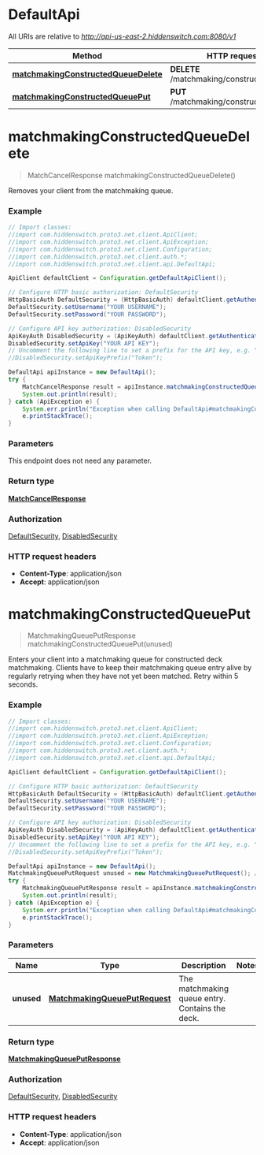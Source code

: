# DefaultApi

All URIs are relative to *http://api-us-east-2.hiddenswitch.com:8080/v1*

Method | HTTP request | Description
------------- | ------------- | -------------
[**matchmakingConstructedQueueDelete**](DefaultApi.md#matchmakingConstructedQueueDelete) | **DELETE** /matchmaking/constructed/queue | 
[**matchmakingConstructedQueuePut**](DefaultApi.md#matchmakingConstructedQueuePut) | **PUT** /matchmaking/constructed/queue | 


<a name="matchmakingConstructedQueueDelete"></a>
# **matchmakingConstructedQueueDelete**
> MatchCancelResponse matchmakingConstructedQueueDelete()



Removes your client from the matchmaking queue.

### Example
```java
// Import classes:
//import com.hiddenswitch.proto3.net.client.ApiClient;
//import com.hiddenswitch.proto3.net.client.ApiException;
//import com.hiddenswitch.proto3.net.client.Configuration;
//import com.hiddenswitch.proto3.net.client.auth.*;
//import com.hiddenswitch.proto3.net.client.api.DefaultApi;

ApiClient defaultClient = Configuration.getDefaultApiClient();

// Configure HTTP basic authorization: DefaultSecurity
HttpBasicAuth DefaultSecurity = (HttpBasicAuth) defaultClient.getAuthentication("DefaultSecurity");
DefaultSecurity.setUsername("YOUR USERNAME");
DefaultSecurity.setPassword("YOUR PASSWORD");

// Configure API key authorization: DisabledSecurity
ApiKeyAuth DisabledSecurity = (ApiKeyAuth) defaultClient.getAuthentication("DisabledSecurity");
DisabledSecurity.setApiKey("YOUR API KEY");
// Uncomment the following line to set a prefix for the API key, e.g. "Token" (defaults to null)
//DisabledSecurity.setApiKeyPrefix("Token");

DefaultApi apiInstance = new DefaultApi();
try {
    MatchCancelResponse result = apiInstance.matchmakingConstructedQueueDelete();
    System.out.println(result);
} catch (ApiException e) {
    System.err.println("Exception when calling DefaultApi#matchmakingConstructedQueueDelete");
    e.printStackTrace();
}
```

### Parameters
This endpoint does not need any parameter.

### Return type

[**MatchCancelResponse**](MatchCancelResponse.md)

### Authorization

[DefaultSecurity](../README.md#DefaultSecurity), [DisabledSecurity](../README.md#DisabledSecurity)

### HTTP request headers

 - **Content-Type**: application/json
 - **Accept**: application/json

<a name="matchmakingConstructedQueuePut"></a>
# **matchmakingConstructedQueuePut**
> MatchmakingQueuePutResponse matchmakingConstructedQueuePut(unused)



Enters your client into a matchmaking queue for constructed deck matchmaking. Clients have to keep their matchmaking queue entry alive by regularly retrying when they have not yet been matched. Retry within 5 seconds. 

### Example
```java
// Import classes:
//import com.hiddenswitch.proto3.net.client.ApiClient;
//import com.hiddenswitch.proto3.net.client.ApiException;
//import com.hiddenswitch.proto3.net.client.Configuration;
//import com.hiddenswitch.proto3.net.client.auth.*;
//import com.hiddenswitch.proto3.net.client.api.DefaultApi;

ApiClient defaultClient = Configuration.getDefaultApiClient();

// Configure HTTP basic authorization: DefaultSecurity
HttpBasicAuth DefaultSecurity = (HttpBasicAuth) defaultClient.getAuthentication("DefaultSecurity");
DefaultSecurity.setUsername("YOUR USERNAME");
DefaultSecurity.setPassword("YOUR PASSWORD");

// Configure API key authorization: DisabledSecurity
ApiKeyAuth DisabledSecurity = (ApiKeyAuth) defaultClient.getAuthentication("DisabledSecurity");
DisabledSecurity.setApiKey("YOUR API KEY");
// Uncomment the following line to set a prefix for the API key, e.g. "Token" (defaults to null)
//DisabledSecurity.setApiKeyPrefix("Token");

DefaultApi apiInstance = new DefaultApi();
MatchmakingQueuePutRequest unused = new MatchmakingQueuePutRequest(); // MatchmakingQueuePutRequest | The matchmaking queue entry. Contains the deck. 
try {
    MatchmakingQueuePutResponse result = apiInstance.matchmakingConstructedQueuePut(unused);
    System.out.println(result);
} catch (ApiException e) {
    System.err.println("Exception when calling DefaultApi#matchmakingConstructedQueuePut");
    e.printStackTrace();
}
```

### Parameters

Name | Type | Description  | Notes
------------- | ------------- | ------------- | -------------
 **unused** | [**MatchmakingQueuePutRequest**](MatchmakingQueuePutRequest.md)| The matchmaking queue entry. Contains the deck.  |

### Return type

[**MatchmakingQueuePutResponse**](MatchmakingQueuePutResponse.md)

### Authorization

[DefaultSecurity](../README.md#DefaultSecurity), [DisabledSecurity](../README.md#DisabledSecurity)

### HTTP request headers

 - **Content-Type**: application/json
 - **Accept**: application/json

